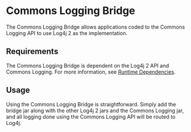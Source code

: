 <!-- vim: set syn=markdown : -->
<!--
    Licensed to the Apache Software Foundation (ASF) under one or more
    contributor license agreements.  See the NOTICE file distributed with
    this work for additional information regarding copyright ownership.
    The ASF licenses this file to You under the Apache License, Version 2.0
    (the "License"); you may not use this file except in compliance with
    the License.  You may obtain a copy of the License at

         http://www.apache.org/licenses/LICENSE-2.0

    Unless required by applicable law or agreed to in writing, software
    distributed under the License is distributed on an "AS IS" BASIS,
    WITHOUT WARRANTIES OR CONDITIONS OF ANY KIND, either express or implied.
    See the License for the specific language governing permissions and
    limitations under the License.
-->

# Commons Logging Bridge

The Commons Logging Bridge allows applications coded to the Commons Logging API to use
Log4j 2 as the implementation.

## Requirements

The Commons Logging Bridge is dependent on the Log4j 2 API and Commons Logging.
For more information, see [Runtime Dependencies](runtime-dependencies.html).

## Usage

Using the Commons Logging Bridge is straightforward. Simply add the bridge jar along with
the other Log4j 2 jars and the Commons Logging jar, and all logging done using the
Commons Logging API will be routed to Log4j.
